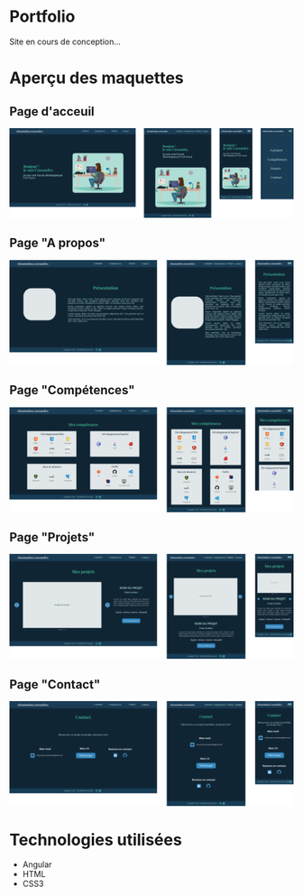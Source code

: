 # Portfolio

Site en cours de conception...

# Aperçu des maquettes

## Page d'acceuil
![maquette acceuil](doc/maquettes/home.png)

## Page "A propos"
![maquette a propos](doc/maquettes/about.png)

## Page "Compétences"
![maquette compétences](doc/maquettes/skills.png)

## Page "Projets"
![maquette projets](doc/maquettes/projects.png)

## Page "Contact"
![maquette contact](doc/maquettes/contact.png)

# Technologies utilisées
* Angular
* HTML
* CSS3
